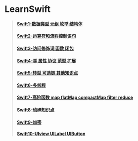 # LearnSwift


> #### [Swift1-数据类型 元组 枚举 结构体](https://github.com/DDYSwift/LearnSwift/blob/master/Swift/Swift001.md)     
> #### [Swift2-运算符和流程控制语句](https://github.com/DDYSwift/LearnSwift/blob/master/Swift/Swift002.md) 
> #### [Swift3-访问修饰词 函数 闭包](https://github.com/DDYSwift/LearnSwift/blob/master/Swift/Swift003.md)
> #### [Swift4-类 属性 协议 范型 扩展](https://github.com/DDYSwift/LearnSwift/blob/master/Swift/Swift004.md)
> #### [Swift5-转型 可选链 其他知识点](https://github.com/DDYSwift/LearnSwift/blob/master/Swift/Swift005.md)
> #### [Swift6-多线程](https://github.com/DDYSwift/LearnSwift/blob/master/Swift/Swift006.md)
> #### [Swift7-高阶函数 map flatMap compactMap filter reduce](https://github.com/DDYSwift/LearnSwift/blob/master/Swift/Swift007.md)
> #### [Swift8-琐碎知识点](https://github.com/DDYSwift/LearnSwift/blob/master/Swift/Swift008.md)
> #### [Swift9-加密](https://github.com/DDYSwift/LearnSwift/blob/master/Swift/Swift009.md)
> #### [Swift10-UIview UILabel UIButton](https://github.com/DDYSwift/LearnSwift/blob/master/Swift/Swift010.md)



